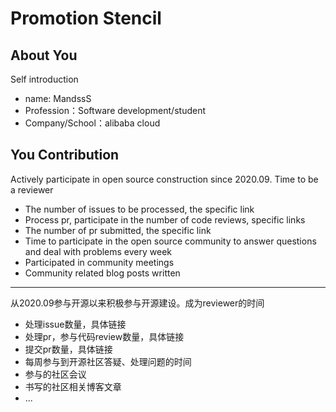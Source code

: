 # Promotion Stencil
## About You

Self introduction
* name: MandssS
* Profession：Software development/student
* Company/School：alibaba cloud

## You Contribution

Actively participate in open source construction since 2020.09. Time to be a reviewer
* The number of issues to be processed, the specific link
* Process pr, participate in the number of code reviews, specific links
* The number of pr submitted, the specific link
* Time to participate in the open source community to answer questions and deal with problems every week
* Participated in community meetings
* Community related blog posts written

---------
从2020.09参与开源以来积极参与开源建设。成为reviewer的时间
* 处理issue数量，具体链接
* 处理pr，参与代码review数量，具体链接
* 提交pr数量，具体链接
* 每周参与到开源社区答疑、处理问题的时间
* 参与的社区会议
* 书写的社区相关博客文章
* ...


